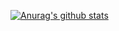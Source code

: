 

[![Anurag's github stats](https://github-readme-stats.vercel.app/api?username=chahank&show_icons=true&theme=merko&count_private=true])](https://github.com/anuraghazra/github-readme-stats)
